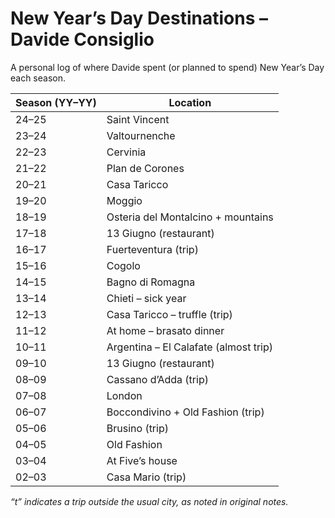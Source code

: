 # New Year’s Day Destinations – Davide Consiglio

A personal log of where Davide spent (or planned to spend) New Year’s Day each season.

| Season (YY–YY) | Location |
|---------------|----------|
| 24–25 | Saint Vincent |
| 23–24 | Valtournenche |
| 22–23 | Cervinia |
| 21–22 | Plan de Corones |
| 20–21 | Casa Taricco |
| 19–20 | Moggio |
| 18–19 | Osteria del Montalcino + mountains |
| 17–18 | 13 Giugno (restaurant) |
| 16–17 | Fuerteventura (trip) |
| 15–16 | Cogolo |
| 14–15 | Bagno di Romagna |
| 13–14 | Chieti – sick year |
| 12–13 | Casa Taricco – truffle (trip) |
| 11–12 | At home – brasato dinner |
| 10–11 | Argentina – El Calafate (almost trip) |
| 09–10 | 13 Giugno (restaurant) |
| 08–09 | Cassano d’Adda (trip) |
| 07–08 | London |
| 06–07 | Boccondivino + Old Fashion (trip) |
| 05–06 | Brusino (trip) |
| 04–05 | Old Fashion |
| 03–04 | At Five’s house |
| 02–03 | Casa Mario (trip) |

_“t” indicates a trip outside the usual city, as noted in original notes._ 